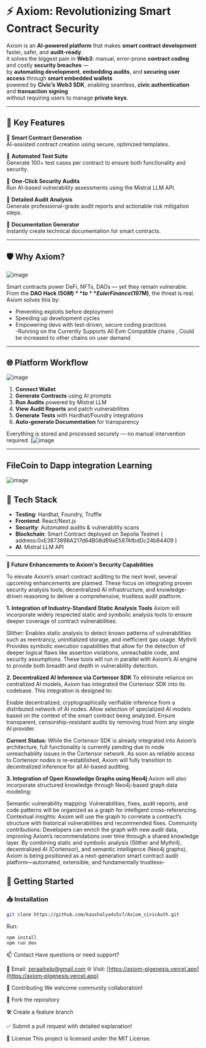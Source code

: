 # ⚡ Axiom: Revolutionizing Smart Contract Security

Axiom is an **AI-powered platform** that makes **smart contract development** faster, safer, and **audit-ready**.  
it solves the biggest pain in **Web3**: manual, error-prone **contract coding** and costly **security breaches** —  
by **automating development**, **embedding audits**, and **securing user access** through **smart embedded wallets**  
powered by **Civic’s Web3 SDK**, enabling seamless, **civic authentication** and **transaction signing**  
without requiring users to manage **private keys**.

---

## 🚀 Key Features

🔹 **Smart Contract Generation**  
AI-assisted contract creation using secure, optimized templates.

🔹 **Automated Test Suite**  
Generate 100+ test cases per contract to ensure both functionality and security.

🔹 **One-Click Security Audits**  
Run AI-based vulnerability assessments using the Mistral LLM API.

🔹 **Detailed Audit Analysis**  
Generate professional-grade audit reports and actionable risk mitigation steps.

🔹 **Documentation Generator**  
Instantly create technical documentation for smart contracts.

---

## 🛡 Why Axiom?
![image](https://github.com/user-attachments/assets/4beb1d40-b14d-4ee6-bcf4-e8e0181efb4f)

Smart contracts power DeFi, NFTs, DAOs — yet they remain vulnerable. From the **DAO Hack ($50M)** to **Euler Finance ($197M)**, the threat is real. Axiom solves this by:

- Preventing exploits before deployment  
- Speeding up development cycles  
- Empowering devs with test-driven, secure coding practices  
-Running on the Currently Supports All Evm Compatible chains , Could be increased to other chains on user demand
---

## 🌐 Platform Workflow
![image](https://github.com/user-attachments/assets/2a1abd28-e248-42cc-9539-123ba50f27c3)

1. **Connect Wallet**
2. **Generate Contracts** using AI prompts
3. **Run Audits** powered by Mistral LLM
4. **View Audit Reports** and patch vulnerabilities
5. **Generate Tests** with Hardhat/Foundry integrations
6. **Auto-generate Documentation** for transparency

Everything is stored and processed securely — no manual intervention required.
[![image](https://github.com/kaushalya4s5s7/Axiom_civicAuth/blob/main/Untitled-2025-06-06-1233.excalidraw.png?raw=true)

---

## FileCoin to Dapp integration Learning 
![image](https://github.com/kaushalya4s5s7/Axiom_plgenesis/blob/main/public/Untitled-2025-06-06-1233.excalidraw-2.png)



## 🧰 Tech Stack



- **Testing**: Hardhat, Foundry, Truffle
- **Frontend**: React/Next.js
- **Security**: Automated audits & vulnerability scans
- **Blockchain**: Smart Contract deployed on  Sepolia Testnet ( address:0xE3873898A217d64B08dB9aE587AfbdDc24b84409 )
- **AI**: Mistral LLM API

---
**🚀 Future Enhancements to Axiom's Security Capabilities**

To elevate Axiom’s smart contract auditing to the next level, several upcoming enhancements are planned. These focus on integrating proven security analysis tools, decentralized AI infrastructure, and knowledge-driven reasoning to deliver a comprehensive, trustless audit platform.

**1. Integration of Industry-Standard Static Analysis Tools**
Axiom will incorporate widely respected static and symbolic analysis tools to ensure deeper coverage of contract vulnerabilities:

Slither: Enables static analysis to detect known patterns of vulnerabilities such as reentrancy, uninitialized storage, and inefficient gas usage.
Mythril: Provides symbolic execution capabilities that allow for the detection of deeper logical flaws like assertion violations, unreachable code, and security assumptions.
These tools will run in parallel with Axiom’s AI engine to provide both breadth and depth in vulnerability detection.

**2. Decentralized AI Inference via Cortensor SDK**
To eliminate reliance on centralized AI models, Axiom has integrated the Cortensor SDK into its codebase. This integration is designed to:

Enable decentralized, cryptographically verifiable inference from a distributed network of AI nodes.
Allow selection of specialized AI models based on the context of the smart contract being analyzed.
Ensure transparent, censorship-resistant audits by removing trust from any single AI provider.

**Current Status:**
While the Cortensor SDK is already integrated into Axiom’s architecture, full functionality is currently pending due to node unreachability issues in the Cortensor network. As soon as reliable access to Cortensor nodes is re-established, Axiom will fully transition to decentralized inference for all AI-based auditing.

**3. Integration of Open Knowledge Graphs using Neo4j**
Axiom will also incorporate structured knowledge through Neo4j-based graph data modeling:

Semantic vulnerability mapping: Vulnerabilities, fixes, audit reports, and code patterns will be organized as a graph for intelligent cross-referencing.
Contextual insights: Axiom will use the graph to correlate a contract’s structure with historical vulnerabilities and recommended fixes.
Community contributions: Developers can enrich the graph with new audit data, improving Axiom’s recommendations over time through a shared knowledge layer.
By combining static and symbolic analysis (Slither and Mythril), decentralized AI (Cortensor), and semantic intelligence (Neo4j graphs), Axiom is being positioned as a next-generation smart contract audit platform—automated, extensible, and fundamentally trustless–


## 🔧 Getting Started

### 📥 Installation
```bash
git clone https://github.com/kaushalya4s5s7/Axiom_civicAuth.git

```
Run:
```
npm install
npm run dev
```

📫 Contact
Have questions or need support?

📩 Email: zeraaihelp@gmail.com
🌐 Visit: [https://axiom-plgenesis.vercel.app](https://axiom-plgenesis.vercel.app)

📢 Contributing
We welcome community collaboration!

📁 Fork the repository

🛠 Create a feature branch

✅ Submit a pull request with detailed explanation!

📜 License
This project is licensed under the MIT License.

